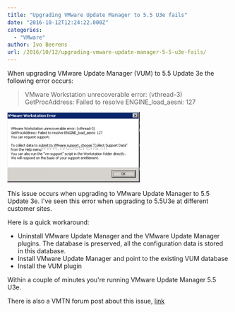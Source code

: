 ```yaml
---
title: "Upgrading VMware Update Manager to 5.5 U3e fails"
date: "2016-10-12T12:24:22.000Z"
categories: 
  - "VMware"
author: Ivo Beerens
url: /2016/10/12/upgrading-vmware-update-manager-5-5-u3e-fails/
---
```


When upgrading VMware Update Manager (VUM) to 5.5 Update 3e the following error occurs:
> VMware Workstation unrecoverable error: (vthread-3) GetProcAddress: Failed to resolve ENGINE_load_aesni: 127

[![update-manager-error](images/Update-Manager-Error-300x159.png)](images/Update-Manager-Error.png)

This issue occurs when upgrading to VMware Update Manager to 5.5 Update 3e. I've seen this error when upgrading to 5.5U3e at different customer sites.

Here is a quick workaround:

- Uninstall VMware Update Manager and the VMware Update Manager plugins. The database is preserved, all the configuration data is stored in this database.
- Install VMware Update Manager and point to the existing VUM database
- Install the VUM plugin

Within a couple of minutes you're running VMware Update Manager 5.5 U3e.

There is also a VMTN forum post about this issue, [link](https://communities.VMware.com/thread/541951?start=0&tstart=0)